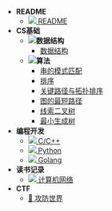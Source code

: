 - **README**
  - [![](https://railgun.imfast.io/Notes/svg/important.svg) README](/README)
- **CS基础**
  - ![](https://railgun.imfast.io/Notes/svg/datastruct.svg)**数据结构**
    - [数据结构](/cs/data_struct/data_struct)
  - ![](https://railgun.imfast.io/Notes/svg/algorithm.svg)**算法**
    - [串的模式匹配](/cs/algorithm/kmp)
    - [排序](/cs/algorithm/sort)
    - [关键路径与拓扑排序](/cs/algorithm/关键路径与拓扑排序)
    - [图的最短路径](/cs/algorithm/图的最短路径)
    - [线索二叉树](/cs/algorithm/线索二叉树)
    - [最小生成树](/cs/algorithm/最小生成树)
- **编程开发**
  - [![](https://railgun.imfast.io/Notes/svg/cpp-blue.svg) C/C++](/develop/c_cpp)
  - [![](https://railgun.imfast.io/Notes/svg/python.svg) Python](/develop/python)
  - [![](https://railgun.imfast.io/Notes/svg/golang.svg) Golang](/develop/golang)
- **读书记录**
  - [![](https://railgun.imfast.io/Notes/svg/internet.svg) 计算机网络](/books/internet)
- **CTF**
  - [🚩 攻防世界](/ctf/adworld)